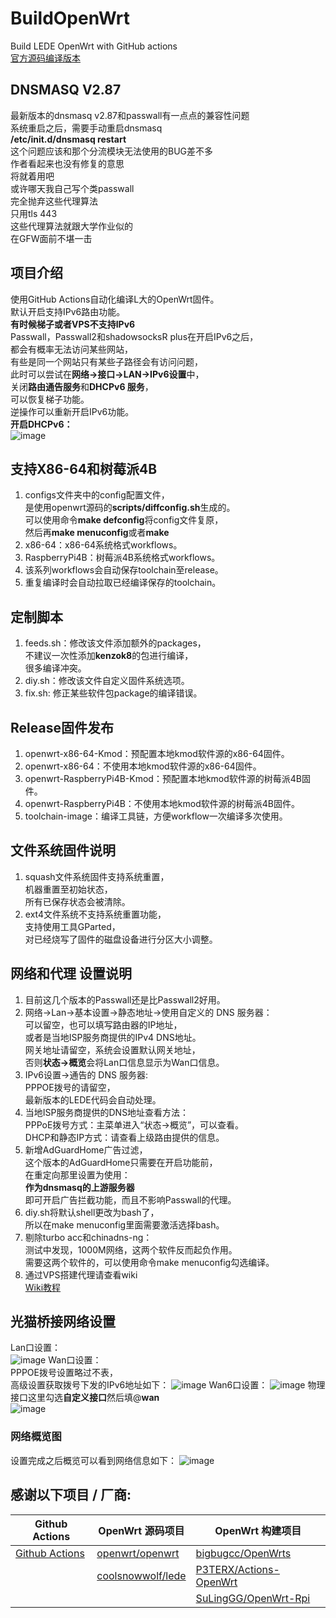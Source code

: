 # BuildOpenWrt
Build LEDE OpenWrt with GitHub actions  
[官方源码编译版本](https://github.com/ecrasy/BuildOfficialOpenWrt)

## DNSMASQ V2.87
最新版本的dnsmasq v2.87和passwall有一点点的兼容性问题  
系统重启之后，需要手动重启dnsmasq  
**/etc/init.d/dnsmasq restart**  
这个问题应该和那个分流模块无法使用的BUG差不多  
作者看起来也没有修复的意思  
将就着用吧  
或许哪天我自己写个类passwall  
完全抛弃这些代理算法  
只用tls 443  
这些代理算法就跟大学作业似的  
在GFW面前不堪一击  

## 项目介绍
使用GitHub Actions自动化编译L大的OpenWrt固件。  
默认开启支持IPv6路由功能。  
**有时候梯子或者VPS不支持IPv6**  
Passwall，Passwall2和shadowsocksR plus在开启IPv6之后，  
都会有概率无法访问某些网站，  
有些是同一个网站只有某些子路径会有访问问题，  
此时可以尝试在**网络->接口->LAN->IPv6设置**中，  
关闭**路由通告服务**和**DHCPv6 服务**，  
可以恢复梯子功能。  
逆操作可以重新开启IPv6功能。  
**开启DHCPv6：**  
![image](https://github.com/ecrasy/BuildOpenWrt/blob/main/pics/DHCPv6.jpg)  

## 支持X86-64和树莓派4B
1. configs文件夹中的config配置文件，  
   是使用openwrt源码的**scripts/diffconfig.sh**生成的。  
   可以使用命令**make defconfig**将config文件复原，  
   然后再**make menuconfig**或者**make**  
2. x86-64：x86-64系统格式workflows。  
3. RaspberryPi4B：树莓派4B系统格式workflows。  
4. 该系列workflows会自动保存toolchain至release。  
5. 重复编译时会自动拉取已经编译保存的toolchain。  

## 定制脚本
1. feeds.sh：修改该文件添加额外的packages，  
   不建议一次性添加**kenzok8**的包进行编译，  
   很多编译冲突。 
2. diy.sh：修改该文件自定义固件系统选项。  
3. fix.sh: 修正某些软件包package的编译错误。  

## Release固件发布
1. openwrt-x86-64-Kmod：预配置本地kmod软件源的x86-64固件。  
2. openwrt-x86-64：不使用本地kmod软件源的x86-64固件。  
3. openwrt-RaspberryPi4B-Kmod：预配置本地kmod软件源的树莓派4B固件。  
4. openwrt-RaspberryPi4B：不使用本地kmod软件源的树莓派4B固件。  
5. toolchain-image：编译工具链，方便workflow一次编译多次使用。  

## 文件系统固件说明
1. squash文件系统固件支持系统重置，  
   机器重置至初始状态，  
   所有已保存状态会被清除。
2. ext4文件系统不支持系统重置功能，  
   支持使用工具GParted，  
   对已经烧写了固件的磁盘设备进行分区大小调整。

## 网络和代理 设置说明
1. 目前这几个版本的Passwall还是比Passwall2好用。    
2. 网络->Lan->基本设置->静态地址->使用自定义的 DNS 服务器：  
   可以留空，也可以填写路由器的IP地址，  
   或者是当地ISP服务商提供的IPv4 DNS地址。  
   网关地址请留空，系统会设置默认网关地址，  
   否则**状态->概览**会将Lan口信息显示为Wan口信息。  
3. IPv6设置->通告的 DNS 服务器:  
   PPPOE拨号的请留空，  
   最新版本的LEDE代码会自动处理。  
4. 当地ISP服务商提供的DNS地址查看方法：  
   PPPoE拨号方式：主菜单进入“状态->概览”，可以查看。  
   DHCP和静态IP方式：请查看上级路由提供的信息。  
5. 新增AdGuardHome广告过滤，  
   这个版本的AdGuardHome只需要在开启功能前，  
   在重定向那里设置为使用：  
   **作为dnsmasq的上游服务器**  
   即可开启广告拦截功能，而且不影响Passwall的代理。      
6. diy.sh将默认shell更改为bash了，  
   所以在make menuconfig里面需要激活选择bash。  
7. 剔除turbo acc和chinadns-ng：  
   测试中发现，1000M网络，这两个软件反而起负作用。  
   需要这两个软件的，可以使用命令make menuconfig勾选编译。
8. 通过VPS搭建代理请查看wiki  
   [Wiki教程](https://github.com/ecrasy/BuildOpenwrt/wiki)  
   
## 光猫桥接网络设置
Lan口设置：  
![image](https://github.com/ecrasy/BuildOpenwrt/blob/main/pics/LAN.jpg)
Wan口设置：  
PPPOE拨号设置略过不表，  
高级设置获取拨号下发的IPv6地址如下：
![image](https://github.com/ecrasy/BuildOpenwrt/blob/main/pics/WAN.jpg)
Wan6口设置：
![image](https://github.com/ecrasy/BuildOpenwrt/blob/main/pics/WAN6-1.jpg)
物理接口这里勾选**自定义接口**然后填\@**wan**  
![image](https://github.com/ecrasy/BuildOpenwrt/blob/main/pics/WAN6-2.jpg)
  
### 网络概览图
设置完成之后概览可以看到网络信息如下：
![image](https://github.com/ecrasy/BuildOpenwrt/blob/main/pics/network_info.jpg)


## 感谢以下项目 / 厂商:

| Github Actions                                        | OpenWrt 源码项目                                             | OpenWrt 构建项目                                             | 
| ----------------------------------------------------- | ------------------------------------------------------------ | ------------------------------------------------------------ | 
| [Github Actions](https://github.com/features/actions) | [openwrt/openwrt](https://github.com/openwrt/openwrt/)       | [bigbugcc/OpenWrts](https://github.com/bigbugcc/OpenWrts) | 
|                                                       | [coolsnowwolf/lede](https://github.com/coolsnowwolf/lede)    | [P3TERX/Actions-OpenWrt](https://github.com/P3TERX/Actions-OpenWrt) | 
|                                                       |                                                              | [SuLingGG/OpenWrt-Rpi](https://github.com/SuLingGG/OpenWrt-Rpi) | 

